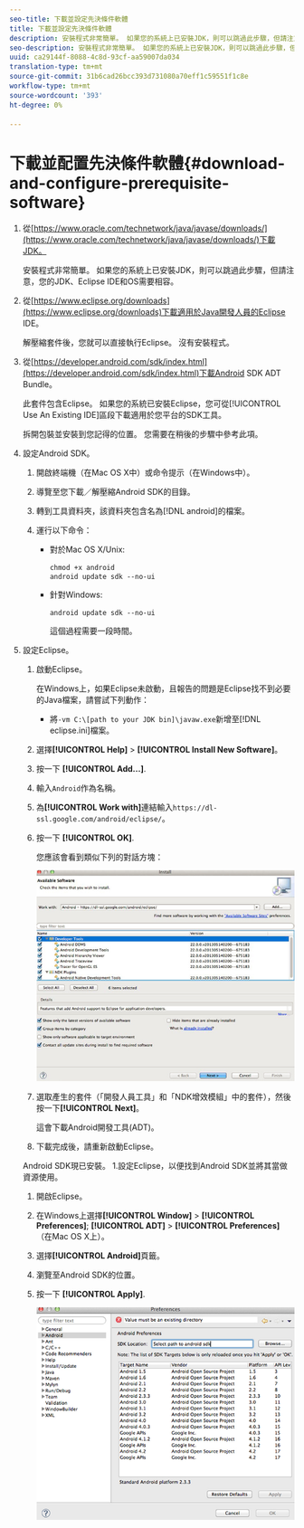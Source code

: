 ```yaml
---
seo-title: 下載並設定先決條件軟體
title: 下載並設定先決條件軟體
description: 安裝程式非常簡單。 如果您的系統上已安裝JDK，則可以跳過此步驟，但請注意，您的JDK、Eclipse IDE和OS需要相容。
seo-description: 安裝程式非常簡單。 如果您的系統上已安裝JDK，則可以跳過此步驟，但請注意，您的JDK、Eclipse IDE和OS需要相容。
uuid: ca29144f-8088-4c8d-93cf-aa59007da034
translation-type: tm+mt
source-git-commit: 31b6cad26bcc393d731080a70eff1c59551f1c8e
workflow-type: tm+mt
source-wordcount: '393'
ht-degree: 0%

---
```



# 下載並配置先決條件軟體{#download-and-configure-prerequisite-software}

1. 從[https://www.oracle.com/technetwork/java/javase/downloads/](https://www.oracle.com/technetwork/java/javase/downloads/)下載JDK。

   安裝程式非常簡單。 如果您的系統上已安裝JDK，則可以跳過此步驟，但請注意，您的JDK、Eclipse IDE和OS需要相容。
1. 從[https://www.eclipse.org/downloads](https://www.eclipse.org/downloads)下載適用於Java開發人員的Eclipse IDE。

   解壓縮套件後，您就可以直接執行Eclipse。 沒有安裝程式。
1. 從[https://developer.android.com/sdk/index.html](https://developer.android.com/sdk/index.html)下載Android SDK ADT Bundle。

   此套件包含Eclipse。 如果您的系統已安裝Eclipse，您可從[!UICONTROL Use An Existing IDE]區段下載適用於您平台的SDK工具。

   拆開包裝並安裝到您記得的位置。 您需要在稍後的步驟中參考此項。
1. 設定Android SDK。
   1. 開啟終端機（在Mac OS X中）或命令提示（在Windows中）。
   1. 導覽至您下載／解壓縮Android SDK的目錄。
   1. 轉到工具資料夾，該資料夾包含名為[!DNL android]的檔案。
   1. 運行以下命令：

      * 對於Mac OS X/Unix:

         ```
         chmod +x android 
         android update sdk --no-ui
         ```

      * 針對Windows:

         ```
         android update sdk --no-ui
         ```

         這個過程需要一段時間。

1. 設定Eclipse。
   1. 啟動Eclipse。

      在Windows上，如果Eclipse未啟動，且報告的問題是Eclipse找不到必要的Java檔案，請嘗試下列動作：

      * 將`-vm C:\[path to your JDK bin]\javaw.exe`新增至[!DNL eclipse.ini]檔案。
   1. 選擇&#x200B;**[!UICONTROL Help]** > **[!UICONTROL Install New Software]**。
   1. 按一下 **[!UICONTROL Add...]**.
   1. 輸入`Android`作為名稱。
   1. 為&#x200B;**[!UICONTROL Work with]**&#x200B;連結輸入`https://dl-ssl.google.com/android/eclipse/`。
   1. 按一下 **[!UICONTROL OK]**.

      您應該會看到類似下列的對話方塊：

      ![](assets/available_software.jpg)

   1. 選取產生的套件（「開發人員工具」和「NDK增效模組」中的套件），然後按一下&#x200B;**[!UICONTROL Next]**。

      這會下載Android開發工具(ADT)。
   1. 下載完成後，請重新啟動Eclipse。

   Android SDK現已安裝。 1.設定Eclipse，以便找到Android SDK並將其當做資源使用。
   1. 開啟Eclipse。
   1. 在Windows上選擇&#x200B;**[!UICONTROL Window]** > **[!UICONTROL Preferences]**; **[!UICONTROL ADT]** > **[!UICONTROL Preferences]**（在Mac OS X上）。
   1. 選擇&#x200B;**[!UICONTROL Android]**&#x200B;頁籤。
   1. 瀏覽至Android SDK的位置。
   1. 按一下 **[!UICONTROL Apply]**.

      ![步驟結果](assets/ss2.jpg)


